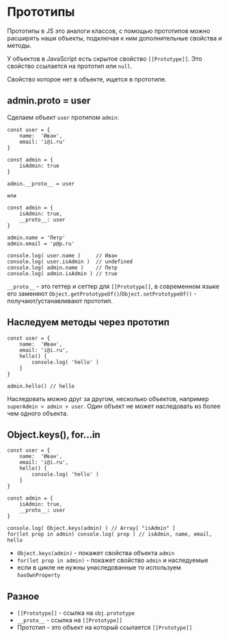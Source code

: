# Прототипы
Прототипы в JS это аналоги классов, с помощью прототипов можно расширять наши объекты, подключая к ним дополнительные свойства и методы.

У объектов в JavaScript есть скрытое свойство `[[Prototype]]`. Это свойство ссылается на прототип или `null`.

Свойство которое нет в объекте, ищется в прототипе.

## admin.__proto__ = user
Сделаем объект `user` протипом `admin`:

    const user = {
        name:  'Иван',
        email: 'i@i.ru'
    }

    const admin = {
        isAdmin: true
    }

    admin.__proto__ = user
    
    или

    const admin = {
        isAdmin: true,
        __proto__: user
    }
    
    admin.name = 'Петр'
    admin.email = 'p@p.ru'

    console.log( user.name )     // Иван
    console.log( user.isAdmin )  // undefined
    console.log( admin.name )    // Петр 
    console.log( admin.isAdmin ) // true

`__proto__` - это геттер и сеттер для `[[Prototype]]`, в современном языке его заменяют `Object.getPrototypeOf()`/`Object.setPrototypeOf()` - получают/устанавливают прототип.

## Наследуем методы через прототип

    const user = {
        name:  'Иван',
        email: 'i@i.ru',
        hello() {
            console.log( 'hello' )
        }
    }

    admin.hello() // hello

Наследовать можно друг за другом, несколько объектов, например `superAdmin > admin > user`. Один объект не может наследовать из более чем одного объекта.

## Object.keys(), for...in

    const user = {
        name:  'Иван',
        email: 'i@i.ru',
        hello() {
            console.log( 'hello' )
        }
    }

    const admin = {
        isAdmin: true,
        __proto__: user
    }

    console.log( Object.keys(admin) ) // Array[ "isAdmin" ]
    for(let prop in admin) console.log( prop ) // isAdmin, name, email, hello

- `Object.keys(admin)` - покажет свойства объекта `admin`
- `for(let prop in admin)` - покажет свойство `admin` и наследуемые
- если в цикле не нужны унаследованные то используем `hasOwnProperty`

## Разное
- `[[Prototype]]` - ссылка на `obj.prototype`
- `__proto__` - ссылка на `[[Prototype]]`
- Прототип - это объект на который ссылается `[[Prototype]]`
